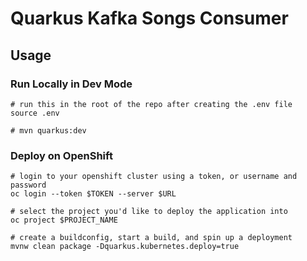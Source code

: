 # Quarkus Kafka Songs Consumer

## Usage

### Run Locally in Dev Mode

```
# run this in the root of the repo after creating the .env file
source .env

# mvn quarkus:dev
```

### Deploy on OpenShift

```
# login to your openshift cluster using a token, or username and password
oc login --token $TOKEN --server $URL

# select the project you'd like to deploy the application into
oc project $PROJECT_NAME

# create a buildconfig, start a build, and spin up a deployment
mvnw clean package -Dquarkus.kubernetes.deploy=true
```
